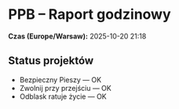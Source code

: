 # PPB – Raport godzinowy
**Czas (Europe/Warsaw):** 2025-10-20 21:18

## Status projektów
- Bezpieczny Pieszy — OK
- Zwolnij przy przejściu — OK
- Odblask ratuje życie — OK

